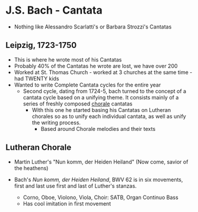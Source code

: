 # J.S. Bach - Cantata

* Nothing like Alessandro Scarlatti's or Barbara Strozzi's Cantatas

## Leipzig, 1723-1750

* This is where he wrote most of his Cantatas
* Probably 40% of the Cantatas he wrote are lost, we have over 200
* Worked at St. Thomas Church - worked at 3 churches at the same time - had TWENTY kids
* Wanted to write Complete Cantata cycles for the entire year
  * Second cycle, dating from 1724-5, bach turned to the concept of a cantata cycle based on a unifying theme. It consists mainly of a series of freshly composed <u>chorale</u> cantatas
    * With this one he started basing his Cantatas on Lutheran chorales so as to unify each individual cantata, as well as unify the writing process.
      * Based around Chorale melodies and their texts

## Lutheran Chorale

* Martin Luther's "Nun komm, der Heiden Heiland" (Now come, savior of the heathens)

* Bach's *Nun komm, der Heiden Heiland*, BWV 62 is in six movements, first and last use first and last of Luther's stanzas.
  * Corno, Oboe, Violono, Viola, Choir: SATB, Organ Continuo Bass
  * Has cool imitation in first movement


